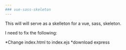 ```yaml
---
### vue-sass-skeleton
---
```


This will will serve as a skelleton for a vue, sass, skeleton.

I need to fix the following:

*Change index.html to index.ejs
*download express

